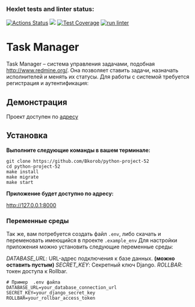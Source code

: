 ### Hexlet tests and linter status:
[![Actions Status](https://github.com/Bkorob/python-project-52/actions/workflows/hexlet-check.yml/badge.svg)](https://github.com/Bkorob/python-project-52/actions)
<a href="https://codeclimate.com/github/Bkorob/python-project-52/maintainability"><img src="https://api.codeclimate.com/v1/badges/ed5e835b9e6ff314af61/maintainability" /></a>
[![Test Coverage](https://api.codeclimate.com/v1/badges/ed5e835b9e6ff314af61/test_coverage)](https://codeclimate.com/github/Bkorob/python-project-52/test_coverage)
[![run linter](https://github.com/Bkorob/python-project-52/actions/workflows/get-linter.yml/badge.svg)](https://github.com/Bkorob/python-project-52/actions/workflows/get-linter.yml)
# Task Manager
Task Manager – система управления задачами, подобная http://www.redmine.org/. Она позволяет ставить задачи, назначать исполнителей и менять их статусы. Для работы с системой требуется регистрация и аутентификация:

## Демонстрация
Проект доступен по [адресу]()

## Установка

**Выполните следующие команды в вашем терминале:**
```
git clone https://github.com/Bkorob/python-project-52
cd python-project-52
make install
make migrate
make start
```
**Приложение будет доступно по адресу:**

http://127.0.0.1:8000


### Переменные среды

Так же, вам потребуется создать файл ```.env```, либо скачать и переменовать имеющийся в проекте 
```.example_env``` 
Для настройки приложения можно установить следующие переменные среды:

*DATABASE_URL*: URL-адрес подключения к базе данных.
**(можно оставить пустым)**
*SECRET_KEY*: Секретный ключ Django.
*ROLLBAR*: токен доступа к Rollbar.

```
# Пример  .env файла
DATABASE_URL=your_database_connection_url
SECRET_KEY=your_django_secret_key
ROLLBAR=your_rollbar_access_token
```
